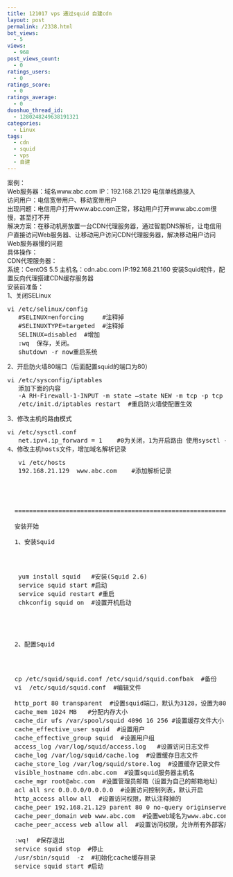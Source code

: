 ```yaml
---
title: 121017 vps 通过squid 自建cdn
layout: post
permalink: /2338.html
bot_views:
  - 5
views:
  - 968
post_views_count:
  - 0
ratings_users:
  - 0
ratings_score:
  - 0
ratings_average:
  - 0
duoshuo_thread_id:
  - 1280248249638191321
categories:
  - Linux
tags:
  - cdn
  - squid
  - vps
  - 自建
---
```

案例：  
Web服务器：域名www.abc.com IP：192.168.21.129 电信单线路接入  
访问用户：电信宽带用户、移动宽带用户  
出现问题：电信用户打开www.abc.com正常，移动用户打开www.abc.com很慢，甚至打不开  
解决方案：在移动机房放置一台CDN代理服务器，通过智能DNS解析，让电信用户直接访问Web服务器、让移动用户访问CDN代理服务器，解决移动用户访问Web服务器慢的问题  
具体操作：  
CDN代理服务器：  
系统：CentOS 5.5 主机名：cdn.abc.com IP:192.168.21.160 安装Squid软件，配置反向代理搭建CDN缓存服务器  
安装前准备：  
1、关闭SELinux

<pre lang="php">vi /etc/selinux/config
   #SELINUX=enforcing     #注释掉
   #SELINUXTYPE=targeted  #注释掉
   SELINUX=disabled  #增加
   :wq  保存，关闭。
   shutdown -r now重启系统
</pre>

2、开启防火墙80端口（后面配置squid的端口为80）

<pre lang="php">vi /etc/sysconfig/iptables
   添加下面的内容
   -A RH-Firewall-1-INPUT -m state –state NEW -m tcp -p tcp –dport 80 -j ACCEPT
   /etc/init.d/iptables restart  #重启防火墙使配置生效
</pre>

3、修改主机的路由模式

<pre lang="php">vi /etc/sysctl.conf
   net.ipv4.ip_forward = 1    #0为关闭，1为开启路由 使用sysctl -p 命令查看
4、修改主机hosts文件，增加域名解析记录
<pre lang="php">
   vi /etc/hosts
   192.168.21.129  www.abc.com    #添加解析记录
</pre>


<p>
  ===========================================================================<br />
  安装开始<br />
  1、安装Squid
</p>


<pre lang="php">
   yum install squid   #安装(Squid 2.6)
   service squid start #启动
   service squid restart #重启
   chkconfig squid on  #设置开机启动
</pre>


<p>
  2、配置Squid  
</p>


<pre lang="php">
  cp /etc/squid/squid.conf /etc/squid/squid.confbak  #备份
  vi  /etc/squid/squid.conf  #编辑文件
 
  http_port 80 transparent  #设置squid端口，默认为3128，设置为80，客户端打开网站的时候不需要输入端口号
  cache_mem 1024 MB   #分配内存大小
  cache_dir ufs /var/spool/squid 4096 16 256 #设置缓存文件大小
  cache_effective_user squid  #设置用户
  cache_effective_group squid  #设置用户组
  access_log /var/log/squid/access.log   #设置访问日志文件
  cache_log /var/log/squid/cache.log  #设置缓存日志文件
  cache_store_log /var/log/squid/store.log  #设置缓存记录文件
  visible_hostname cdn.abc.com  #设置squid服务器主机名
  cache_mgr root@abc.com  #设置管理员邮箱（设置为自己的邮箱地址）
  acl all src 0.0.0.0/0.0.0.0  #设置访问控制列表，默认开启
  http_access allow all  #设置访问权限，默认注释掉的
  cache_peer 192.168.21.129 parent 80 0 no-query originserver name=web  #用户访问web时，Squid向192.168.21.129的80端口发送请求
  cache_peer_domain web www.abc.com  #设置web域名为www.abc.com
  cache_peer_access web allow all  #设置访问权限，允许所有外部客户端访问web
 
  :wq!  #保存退出 
  service squid stop  #停止
  /usr/sbin/squid  -z  #初始化cache缓存目录
  service squid start #启动
</pre>